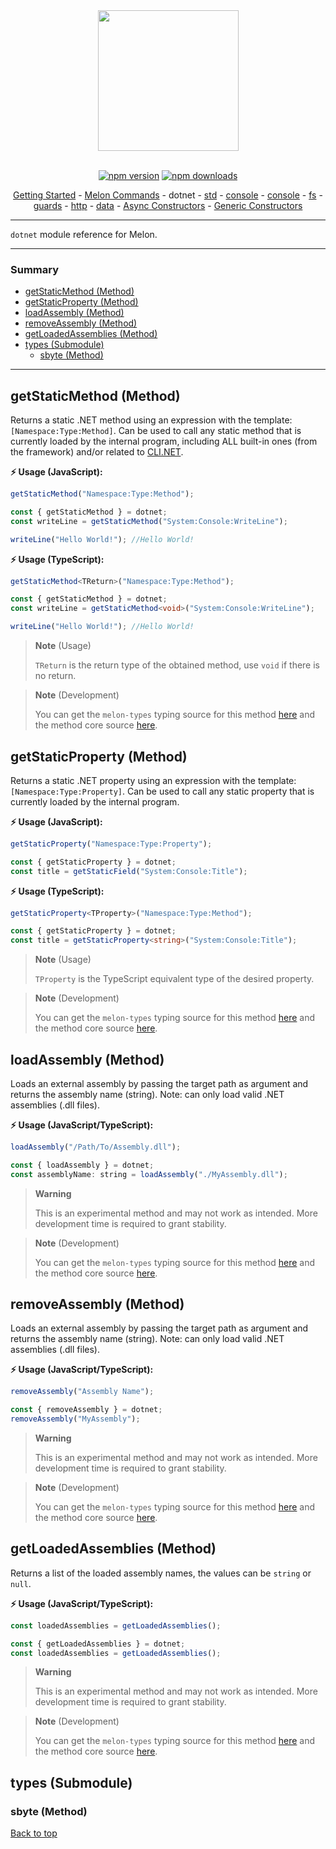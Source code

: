 <div align="center">
  <img align="center" width="225" src="https://i.imgur.com/guuToyf.png">
</div>

<br>

<div id="no-view" align="center">

  [![npm version](https://badgen.net/npm/v/melon-runtime/)](https://www.npmjs.com/package/melon-runtime)
  [![npm downloads](https://badgen.net/npm/dm/melon-runtime)](https://www.npmjs.com/package/melon-runtime)

  [Getting Started](../Index.md) - [Melon Commands](./MelonCommands.md) - dotnet - [std](./std.md) - [console](./consle.md) - [console](./consle.md) - [fs](./fs.md) - [guards](./guards.md) - [http](./http.md) - [data](./data.md) - [Async Constructors](./AsyncConstructors.md) - [Generic Constructors](./GenericConstructors.md)
  
</div>

<hr>

`dotnet` module reference for Melon.

<hr>

### Summary

- [getStaticMethod (Method)](#getstaticmethod-method)
- [getStaticProperty (Method)](#getstaticproperty-method)
- [loadAssembly (Method)](#loadassembly-method)
- [removeAssembly (Method)](#removeassembly-method)
- [getLoadedAssemblies (Method)](#getloadedassemblies-method)
- [types (Submodule)](#types-submodule)
  - [sbyte (Method)](#sbyte-method)
<hr>

## getStaticMethod (Method)

Returns a static .NET method using an expression with the template: `[Namespace:Type:Method]`. Can be used to call any static method that is currently loaded by the internal program, including ALL built-in ones (from the framework) and/or related to [CLI.NET](https://github.com/victoriaquasar/Cli.NET).

**⚡ Usage (JavaScript):**

```js
getStaticMethod("Namespace:Type:Method");
```

```js
const { getStaticMethod } = dotnet;
const writeLine = getStaticMethod("System:Console:WriteLine");

writeLine("Hello World!"); //Hello World!
```

**⚡ Usage (TypeScript):**

```ts
getStaticMethod<TReturn>("Namespace:Type:Method");
```

```ts
const { getStaticMethod } = dotnet;
const writeLine = getStaticMethod<void>("System:Console:WriteLine");

writeLine("Hello World!"); //Hello World!
```

> **Note** (Usage)
>
> `TReturn` is the return type of the obtained method, use `void` if there is no return.

> **Note** (Development)
>
> You can get the `melon-types` typing source for this method [here](../../melon-types/dotnet.d.ts#L7) and the method core source [here](../../melon-runtime/Melon.Library/Dotnet/dotnet.js#L2).

## getStaticProperty (Method)

Returns a static .NET property using an expression with the template: `[Namespace:Type:Property]`. Can be used to call any static property that is currently loaded by the internal program.

**⚡ Usage (JavaScript):**

```js
getStaticProperty("Namespace:Type:Property");
```

```js
const { getStaticProperty } = dotnet;
const title = getStaticField("System:Console:Title");
```

**⚡ Usage (TypeScript):**

```ts
getStaticProperty<TProperty>("Namespace:Type:Method");
```

```ts
const { getStaticProperty } = dotnet;
const title = getStaticProperty<string>("System:Console:Title");
```

> **Note** (Usage)
>
> `TProperty` is the TypeScript equivalent type of the desired property.

> **Note** (Development)
>
> You can get the `melon-types` typing source for this method [here](../../melon-types/dotnet.d.ts#L8) and the method core source [here](../../melon-runtime/Melon.Library/Dotnet/dotnet.js#L16).

## loadAssembly (Method)

Loads an external assembly by passing the target path as argument and returns the assembly name (string). Note: can only load valid .NET assemblies (.dll files).

**⚡ Usage (JavaScript/TypeScript):**

```js
loadAssembly("/Path/To/Assembly.dll");
```

```js
const { loadAssembly } = dotnet;
const assemblyName: string = loadAssembly("./MyAssembly.dll");
```

> **Warning**
>
> This is an experimental method and may not work as intended. More development time is
> required to grant stability.

> **Note** (Development)
>
> You can get the `melon-types` typing source for this method [here](../../melon-types/dotnet.d.ts#L9) and the method core source [here](../../melon-runtime/Melon.Library/Dotnet/dotnet.js#L27).

## removeAssembly (Method)

Loads an external assembly by passing the target path as argument and returns the assembly name (string). Note: can only load valid .NET assemblies (.dll files).

**⚡ Usage (JavaScript/TypeScript):**

```js
removeAssembly("Assembly Name");
```

```js
const { removeAssembly } = dotnet;
removeAssembly("MyAssembly");
```

> **Warning**
>
> This is an experimental method and may not work as intended. More development time is
> required to grant stability.

> **Note** (Development)
>
> You can get the `melon-types` typing source for this method [here](../../melon-types/dotnet.d.ts#L10) and the method core source [here](../../melon-runtime/Melon.Library/Dotnet/dotnet.js#L28).

## getLoadedAssemblies (Method)

Returns a list of the loaded assembly names, the values can be `string` or `null`.

**⚡ Usage (JavaScript/TypeScript):**

```js
const loadedAssemblies = getLoadedAssemblies();
```

```js
const { getLoadedAssemblies } = dotnet;
const loadedAssemblies = getLoadedAssemblies();
```

> **Warning**
>
> This is an experimental method and may not work as intended. More development time is
> required to grant stability.

> **Note** (Development)
>
> You can get the `melon-types` typing source for this method [here](../../melon-types/dotnet.d.ts#L11) and the method core source [here](../../melon-runtime/Melon.Library/Dotnet/dotnet.js#L29).

## types (Submodule)

### sbyte (Method)

[Back to top](.)